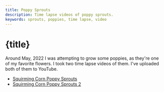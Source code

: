 ```yaml
---
title: Poppy Sprouts
description: Time lapse videos of poppy sprouts.
keywords: sprouts, poppies, time lapse, video
---
```


# {title}

Around May, 2022 I was attempting to grow some poppies, as they're one of my favorite flowers. I took two time lapse videos of them. I've uploaded both of them to YouTube.

- [Squirming Corn Poppy Sprouts](https://www.youtube.com/watch?v=gFh8oVeHBJU)
- [Squirming Corn Poppy Sprouts 2](https://www.youtube.com/watch?v=z4awwbVGOVc)
